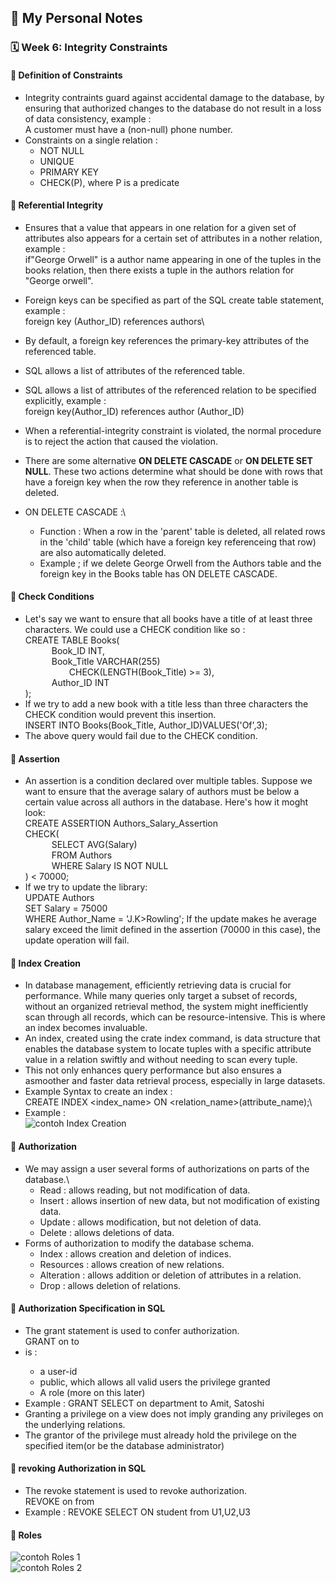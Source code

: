 ## 📘 My Personal Notes

### 🗓️ Week 6: Integrity Constraints

#### 📍 Definition of Constraints
- Integrity contraints guard against accidental damage to the database, by ensuring that authorized changes to the database do not result in a loss of data consistency, example :\
  A customer must have a (non-null) phone number.
- Constraints on a single relation :
  - NOT NULL
  - UNIQUE
  - PRIMARY KEY
  - CHECK(P), where P is a predicate

#### 📍 Referential Integrity
- Ensures that a value that appears in one relation for a given set of attributes also appears for a certain set of attributes in a nother relation, example :\
  if"George Orwell" is a author name appearing in one of the tuples in the books relation, then there exists a tuple in the authors relation for "George orwell".
- Foreign keys can be specified as part of the SQL create table statement, example :\
  foreign key (Author_ID) references authors\
  
- By default, a foreign key references the primary-key attributes of the referenced table.
- SQL allows a list of attributes of the referenced table.
- SQL allows a list of attributes of the referenced relation to be specified explicitly, example :\
  foreign key(Author_ID) references author (Author_ID)
- When a referential-integrity constraint is violated, the normal procedure is to reject the action that caused the violation.
- There are some alternative **ON DELETE CASCADE** or **ON DELETE SET NULL**. These two actions determine what should be done with rows that have a foreign key when the row they reference in another table is deleted.
- ON DELETE CASCADE :\
  - Function : When a row in the 'parent' table is deleted, all related rows in the 'child' table (which have a foreign key referenceing that row) are also automatically deleted.
  - Example ; if we delete George Orwell from the Authors table and the foreign key in the Books table has ON DELETE CASCADE. 
  
#### 📍 Check Conditions
- Let's say we want to ensure that all books have a title of at least three characters. We could use a CHECK condition like so :\
  CREATE TABLE Books(\
  &emsp;&emsp;&emsp;Book_ID INT,\
  &emsp;&emsp;&emsp;Book_Title VARCHAR(255)\
  &emsp;&emsp;&emsp;&emsp;&emsp;CHECK(LENGTH(Book_Title) >= 3),\
  &emsp;&emsp;&emsp;Author_ID INT\
  );
- If we try to add a new book with a title less than three characters the CHECK condition would prevent this insertion.\
  INSERT INTO Books(Book_Title, Author_ID)VALUES('Of',3);
- The above query would fail due to the CHECK condition.

#### 📍 Assertion
- An assertion is a condition declared over multiple tables. Suppose we want to ensure that the average salary of authors must be below a certain value across all authors in the database. Here's how it moght look:\
  CREATE ASSERTION Authors_Salary_Assertion\
  CHECK(\
  &emsp;&emsp;&emsp;SELECT AVG(Salary)\
  &emsp;&emsp;&emsp;FROM Authors\
  &emsp;&emsp;&emsp;WHERE Salary IS NOT NULL\
  ) < 70000;
- If we try to update the library:\
  UPDATE Authors\
  SET Salary = 75000\
  WHERE Author_Name = 'J.K>Rowling';
  If the update makes he average salary exceed the limit defined in the assertion (70000 in this case), the update operation will fail.

#### 📍 Index Creation
- In database management, efficiently retrieving data is crucial for performance. While many queries only target a subset of records, without an organized retrieval method, the system might inefficiently scan through all records, which can be resource-intensive. This is where an index becomes invaluable.
- An index, created using the crate index command, is data structure that enables the database system to locate tuples with a specific attribute value in a relation swiftly and without needing to scan every tuple.
- This not only enhances query performance but also ensures a asmoother and faster data retrieval process, especially in large datasets.
- Example Syntax to create an index :\
  CREATE INDEX <index_name> ON <relation_name>(attribute_name);\
- Example :\
  ![contoh Index Creation](Images/contohIndexCreation.jpg)

#### 📍 Authorization
- We may assign a user several forms of authorizations on parts of the database.\
  - Read : allows reading, but not modification of data.
  - Insert : allows insertion of new data, but not modification of existing data.
  - Update : allows modification, but not deletion of data.
  - Delete : allows deletions of data.
- Forms of authorization to modify the database schema.
  - Index : allows creation and deletion of indices.
  - Resources : allows creation of new relations.
  - Alteration : allows addition or deletion of attributes in a relation.
  - Drop : allows deletion of relations.
 
#### 📍 Authorization Specification in SQL
- The grant statement is used to confer authorization.\
  GRANT <privilege list> on <relaiton or view> to <user list>
- <user list> is :
  - a user-id
  - public, which allows all valid users the privilege granted
  - A role (more on this later)
- Example : GRANT SELECT on department to Amit, Satoshi
- Granting a privilege on a view does not imply granding any privileges on the underlying relations.
- The grantor of the privilege must already hold the privilege on the specified item(or be the database administrator)

#### 📍 revoking Authorization in SQL
- The revoke statement is used to revoke authorization.\
  REVOKE <privilege list> on <relation or view> from <user list>
- Example : REVOKE SELECT ON student from U1,U2,U3

#### 📍 Roles
![contoh Roles 1](Images/contohRoles1.jpg)\
![contoh Roles 2](Images/contohRoles2.jpg)
